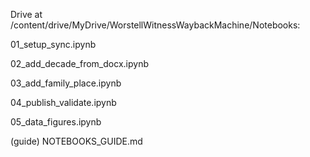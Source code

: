 Drive at /content/drive/MyDrive/WorstellWitnessWaybackMachine/Notebooks:

01_setup_sync.ipynb

02_add_decade_from_docx.ipynb

03_add_family_place.ipynb

04_publish_validate.ipynb

05_data_figures.ipynb

(guide) NOTEBOOKS_GUIDE.md
